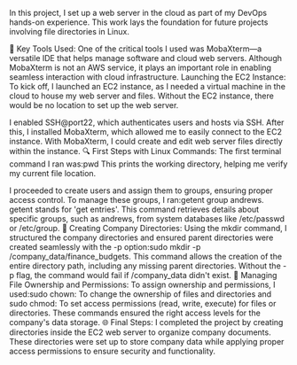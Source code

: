 In this project, I set up a web server in the cloud as part of my DevOps hands-on experience. This work lays the foundation for future projects involving file directories in Linux.

🔧 Key Tools Used: One of the critical tools I used was MobaXterm—a versatile IDE that helps manage software and cloud web servers. Although MobaXterm is not an AWS service, it plays an important role in enabling seamless interaction with cloud infrastructure.
Launching the EC2 Instance: To kick off, I launched an EC2 instance, as I needed a virtual machine in the cloud to house my web server and files. Without the EC2 instance, there would be no location to set up the web server.

I enabled SSH@port22, which authenticates users and hosts via SSH. After this, I installed MobaXterm, which allowed me to easily connect to the EC2 instance. With MobaXterm, I could create and edit web server files directly within the instance.
🔍 First Steps with Linux Commands: The first terminal command I ran was:pwd This prints the working directory, helping me verify my current file location.

I proceeded to create users and assign them to groups, ensuring proper access control. To manage these groups, I ran:getent group andrews. getent stands for 'get entries'. This command retrieves details about specific groups, such as andrews, from system databases like /etc/passwd or /etc/group.
📁 Creating Company Directories: Using the mkdir command, I structured the company directories and ensured parent directories were created seamlessly with the -p option:sudo mkdir -p /company_data/finance_budgets. This command allows the creation of the entire directory path, including any missing parent directories. Without the -p flag, the command would fail if /company_data didn't exist.
🔑 Managing File Ownership and Permissions: To assign ownership and permissions, I used:sudo chown: To change the ownership of files and directories and 
sudo chmod: To set access permissions (read, write, execute) for files or directories. These commands ensured the right access levels for the company's data storage.
🌐 Final Steps: I completed the project by creating directories inside the EC2 web server to organize company documents. These directories were set up to store company data while applying proper access permissions to ensure security and functionality.
